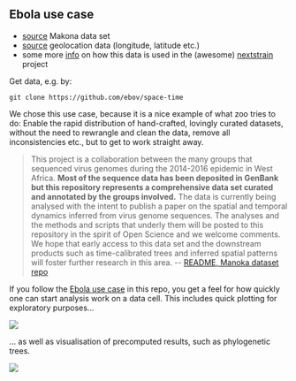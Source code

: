 ## Ebola use case

- [source](https://github.com/ebov/space-time) Makona data set
- [source](https://github.com/nextstrain/fauna/blob/master/source-data/geo_lat_long.tsv) geolocation data (longitude, latitude etc.)
- some more [info](https://github.com/nextstrain/fauna/blob/master/EBOLA.md) on how this data is used in the (awesome) [nextstrain](http://www.nextstrain.org/) project

Get data, e.g. by:

```
git clone https://github.com/ebov/space-time
```

We chose this use case, because it is a nice example of what zoo tries to do: Enable the rapid distribution of hand-crafted, lovingly curated datasets, without the need to rewrangle and clean the data, remove all inconsistencies etc., but to get to work straight away.

> This project is a collaboration between the many groups that sequenced virus genomes during the 2014-2016 epidemic in West Africa. __Most of the sequence data has been deposited in GenBank but this repository represents a comprehensive data set curated and annotated by the groups involved.__ The data is currently being analysed with the intent to publish a paper on the spatial and temporal dynamics inferred from virus genome sequences. The analyses and the methods and scripts that underly them will be posted to this repository in the spirit of Open Science and we welcome comments. We hope that early access to this data set and the downstream products such as time-calibrated trees and inferred spatial patterns will foster further research in this area. -- [README, Manoka dataset repo](https://github.com/ebov/space-time)

If you follow the [Ebola use case](https://github.com/viehwegerlib/zoo/blob/master/examples/use_case_ebola.py) in this repo, you get a feel for how quickly one can start analysis work on a data cell. This includes quick plotting for exploratory purposes...

![](https://github.com/viehwegerlib/zoo/blob/master/zoo/img/makona.png)

... as well as visualisation of precomputed results, such as phylogenetic trees.

![](https://github.com/viehwegerlib/zoo/blob/master/zoo/img/tree.png)


